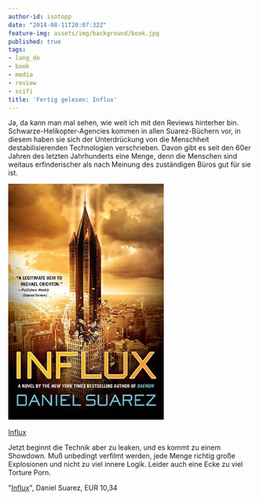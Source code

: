 ```yaml
---
author-id: isotopp
date: "2014-08-11T20:07:32Z"
feature-img: assets/img/background/book.jpg
published: true
tags:
- lang_de
- book
- media
- review
- scifi
title: 'Fertig gelesen: Influx'
---
```

Ja, da kann man mal sehen, wie weit ich mit den Reviews hinterher bin. Schwarze-Helikopter-Agencies kommen in allen Suarez-Büchern vor, in diesem haben sie sich der Unterdrückung von die Menschheit destabilisierenden Technologien verschrieben. Davon gibt es seit den 60er Jahren des letzten Jahrhunderts eine Menge, denn die Menschen sind weitaus erfinderischer als nach Meinung des zuständigen Büros gut für sie ist.

[![](/uploads/2014/08/influx.jpg)](https://www.amazon.de/Influx-Daniel-Suarez-ebook/dp/B00DMCPOBI)

[Influx](https://www.amazon.de/Influx-Daniel-Suarez-ebook/dp/B00DMCPOBI)

Jetzt beginnt die Technik aber zu leaken, und es kommt zu einem Showdown. Muß unbedingt verfilmt werden, jede Menge richtig große Explosionen und nicht zu viel innere Logik. Leider auch eine Ecke zu viel Torture Porn.

"[Influx](https://www.amazon.de/Influx-Daniel-Suarez-ebook/dp/B00DMCPOBI)", Daniel Suarez, EUR 10,34
